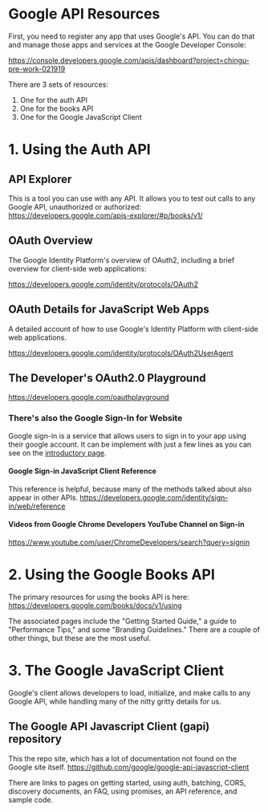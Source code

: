 # Google API Resources

First, you need to register any app that uses Google's API. You can do that and manage those apps and services at the Google Developer Console:

https://console.developers.google.com/apis/dashboard?project=chingu-pre-work-021919

There are 3 sets of resources:
1. One for the auth API
2. One for the books API
3. One for the Google JavaScript Client

# 1. Using the Auth API

## API Explorer

This is a tool you can use with any API. It allows you to test out calls to any Google API, unauthorized or authorized: 
https://developers.google.com/apis-explorer/#p/books/v1/

## OAuth Overview

The Google Identity Platform's overview of OAuth2, including a brief overview for client-side web applications:

https://developers.google.com/identity/protocols/OAuth2

## OAuth Details for JavaScript Web Apps

A detailed account of how to use Google's Identity Platform with client-side web applications.

https://developers.google.com/identity/protocols/OAuth2UserAgent

## The Developer's OAuth2.0 Playground

https://developers.google.com/oauthplayground

### There's also the Google Sign-In for Website

Google sign-in is a service that allows users to sign in to your app using their google account. It can be implement with just a few lines as you can see on the [introductory page](https://developers.google.com/identity/sign-in/web/).

#### Google Sign-in JavaScript Client Reference

This reference is helpful, because many of the methods talked about also appear in other APIs.
https://developers.google.com/identity/sign-in/web/reference

#### Videos from Google Chrome Developers YouTube Channel on Sign-in

https://www.youtube.com/user/ChromeDevelopers/search?query=signin

# 2. Using the Google Books API

The primary resources for using the books API is here:
https://developers.google.com/books/docs/v1/using

The associated pages include the "Getting Started Guide," a guide to "Performance Tips," and some "Branding Guidelines." There are a couple of other things, but these are the most useful.

# 3. The Google JavaScript Client

Google's client allows developers to load, initialize, and make calls to any Google API, while handling many of the nitty gritty details for us.

## The Google API Javascript Client (gapi) repository

This the repo site, which has a lot of documentation not found on the Google site itself.
https://github.com/google/google-api-javascript-client

There are links to pages on getting started, using auth, batching, CORS, discovery documents, an FAQ, using promises, an API reference, and sample code.
